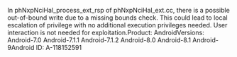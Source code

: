 In phNxpNciHal_process_ext_rsp of phNxpNciHal_ext.cc, there is a possible out-of-bound write due to a missing bounds check. This could lead to local escalation of privilege with no additional execution privileges needed. User interaction is not needed for exploitation.Product: AndroidVersions: Android-7.0 Android-7.1.1 Android-7.1.2 Android-8.0 Android-8.1 Android-9Android ID: A-118152591